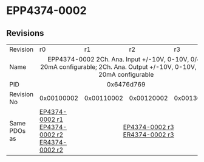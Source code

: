 # EPP4374-0002

## Revisions
<table>
<tr>
<td>Revision</td>
<td>r0</td>
<td>r1</td>
<td>r2</td>
<td>r3</td>
</tr>
<tr>
<td>Name</td>
<td colspan=4 align="center">EPP4374-0002 2Ch. Ana. Input +/-10V, 0-10V, 0/4-20mA configurable; 2Ch. Ana. Output +/-10V, 0-10V, 0/4-20mA configurable</td>
</tr>
<tr>
<td>PID</td>
<td colspan=4 align="center">0x6476d769</td>
</tr>
<tr>
<td>Revision No</td>
<td>0x00100002</td>
<td>0x00110002</td>
<td>0x00120002</td>
<td>0x00130002</td>
</tr>
<tr>
<td>Same PDOs as</td>
<td><a href="EP4374-0002.md">EP4374-0002 r1</a><br/><a href="EP4374-0002.md">EP4374-0002 r2</a><br/><a href="ER4374-0002.md">ER4374-0002 r2</a></td>
<td colspan=3 align="center"><a href="EP4374-0002.md">EP4374-0002 r3</a><br/><a href="ER4374-0002.md">ER4374-0002 r3</a></td>
</tr>
</table>
